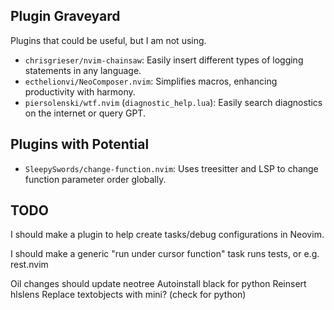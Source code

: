 ## Plugin Graveyard

Plugins that could be useful, but I am not using.
- `chrisgrieser/nvim-chainsaw`: Easily insert different types of logging
  statements in any language.
- `ecthelionvi/NeoComposer.nvim`: Simplifies macros, enhancing productivity with
  harmony.
- `piersolenski/wtf.nvim` (`diagnostic_help.lua`): Easily search diagnostics on
  the internet or query GPT.

## Plugins with Potential

- `SleepySwords/change-function.nvim`: Uses treesitter and LSP to change
  function parameter order globally.

## TODO

I should make a plugin to help create tasks/debug configurations in Neovim.

I should make a generic "run under cursor function" task runs tests, or e.g. rest.nvim

Oil changes should update neotree
Autoinstall black for python
Reinsert hlslens
Replace textobjects with mini? (check for python)
